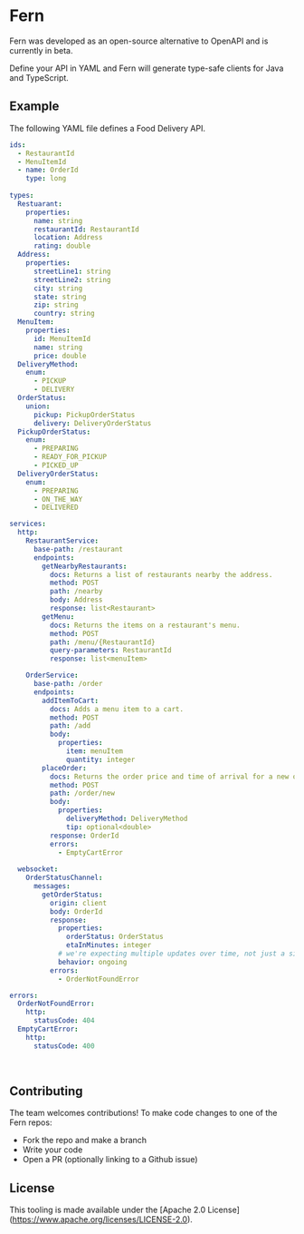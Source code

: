 # Fern

</p>

Fern was developed as an open-source alternative to OpenAPI and is currently in beta.

Define your API in YAML and Fern will generate type-safe clients for Java and TypeScript.

## Example

The following YAML file defines a Food Delivery API.

```yaml
ids:
  - RestaurantId
  - MenuItemId
  - name: OrderId
    type: long
  
types:
  Restuarant:
    properties:
      name: string
      restaurantId: RestaurantId
      location: Address
      rating: double
  Address:
    properties:
      streetLine1: string
      streetLine2: string
      city: string
      state: string
      zip: string
      country: string
  MenuItem:
    properties:
      id: MenuItemId
      name: string
      price: double
  DeliveryMethod:
    enum:
      - PICKUP
      - DELIVERY
  OrderStatus:
    union:
      pickup: PickupOrderStatus
      delivery: DeliveryOrderStatus
  PickupOrderStatus:
    enum:
      - PREPARING
      - READY_FOR_PICKUP
      - PICKED_UP
  DeliveryOrderStatus:
    enum:
      - PREPARING
      - ON_THE_WAY
      - DELIVERED

services:
  http:
    RestaurantService:
      base-path: /restaurant
      endpoints:
        getNearbyRestaurants:
          docs: Returns a list of restaurants nearby the address.
          method: POST
          path: /nearby
          body: Address
          response: list<Restaurant>
        getMenu:
          docs: Returns the items on a restaurant's menu.
          method: POST
          path: /menu/{RestaurantId}
          query-parameters: RestaurantId
          response: list<menuItem>

    OrderService:
      base-path: /order
      endpoints:
        addItemToCart:
          docs: Adds a menu item to a cart.
          method: POST
          path: /add
          body:
            properties:
              item: menuItem
              quantity: integer
        placeOrder:
          docs: Returns the order price and time of arrival for a new order.
          method: POST
          path: /order/new
          body:
            properties:
              deliveryMethod: DeliveryMethod
              tip: optional<double>
          response: OrderId
          errors: 
            - EmptyCartError
    
  websocket:
    OrderStatusChannel:
      messages:
        getOrderStatus:
          origin: client
          body: OrderId
          response: 
            properties:
              orderStatus: OrderStatus
              etaInMinutes: integer
            # we're expecting multiple updates over time, not just a single response
            behavior: ongoing
          errors:
            - OrderNotFoundError

errors:
  OrderNotFoundError:
    http: 
      statusCode: 404
  EmptyCartError:
    http:
      statusCode: 400
          
        
```

## Contributing

The team welcomes contributions! To make code changes to one of the Fern repos:

- Fork the repo and make a branch
- Write your code
- Open a PR (optionally linking to a Github issue)

## License

This tooling is made available under the [Apache 2.0 License] (<https://www.apache.org/licenses/LICENSE-2.0>).